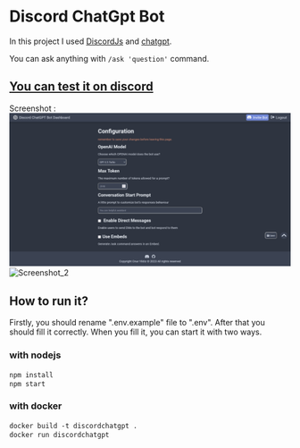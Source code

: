 # Discord ChatGpt Bot

In this project I used [DiscordJs](https://github.com/discordjs/discord.js) and [chatgpt](https://github.com/transitive-bullshit/chatgpt-api).

You can ask anything with ```/ask 'question'``` command.

## [You can test it on discord](https://discord.gg/VP9xS6u3)

Screenshot : 
![Screenshot_1](https://raw.githubusercontent.com/onury5506/Discord-ChatGPT-Bot/master/screen_shot/Screenshot_1.jpg)
![Screenshot_2](https://raw.githubusercontent.com/onury5506/Discord-ChatGPT-Bot/master/screen_shot/Screenshot_2.jpg)

## How to run it?

Firstly, you should rename ".env.example" file to ".env".
After that you should fill it correctly.
When you fill it, you can start it with two ways.
### with nodejs

```
npm install
npm start
```

### with docker
```
docker build -t discordchatgpt .
docker run discordchatgpt
```